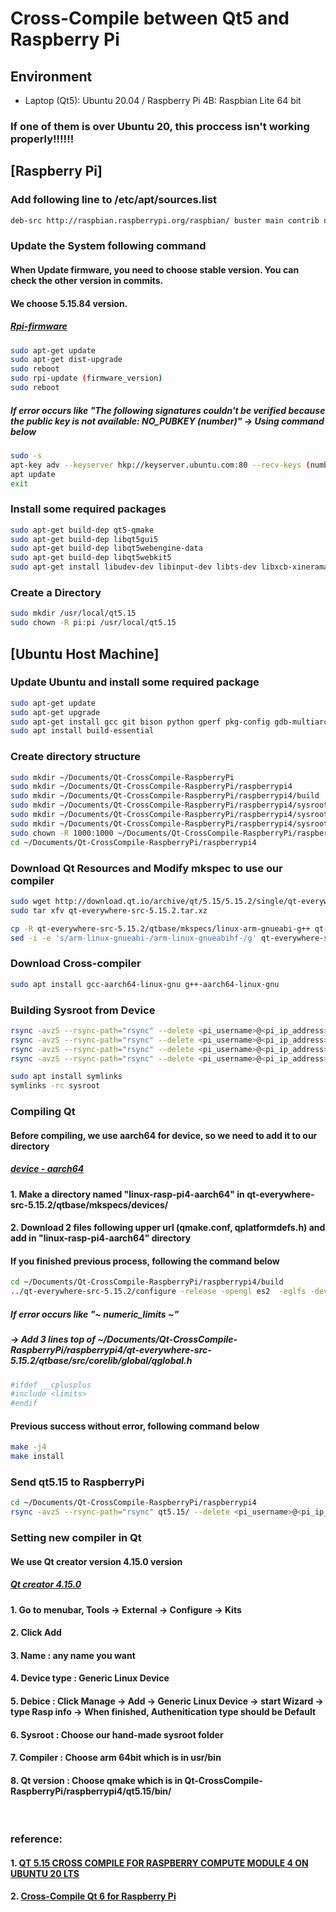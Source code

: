 # Cross-Compile between Qt5 and Raspberry Pi

## Environment 
- Laptop (Qt5): Ubuntu 20.04 / Raspberry Pi 4B: Raspbian Lite 64 bit
### If one of them is over Ubuntu 20, this proccess isn't working properly!!!!!!

## [Raspberry Pi]

### Add following line to /etc/apt/sources.list

```bash
deb-src http://raspbian.raspberrypi.org/raspbian/ buster main contrib non-free rpi
```

### Update the System following command

#### When Update firmware, you need to choose stable version. You can check the other version in commits. 
#### We choose 5.15.84 version.
##### [Rpi-firmware](https://github.com/raspberrypi/rpi-firmware)

```bash
sudo apt-get update
sudo apt-get dist-upgrade
sudo reboot
sudo rpi-update (firmware_version)
sudo reboot
```

##### If error occurs like "The following signatures couldn't be verified because the public key is not available: NO_PUBKEY (number)" -> Using command below

```bash
sudo -s
apt-key adv --keyserver hkp://keyserver.ubuntu.com:80 --recv-keys (number)
apt update
exit
```

### Install some required packages 

```bash
sudo apt-get build-dep qt5-qmake
sudo apt-get build-dep libqt5gui5
sudo apt-get build-dep libqt5webengine-data
sudo apt-get build-dep libqt5webkit5
sudo apt-get install libudev-dev libinput-dev libts-dev libxcb-xinerama0-dev libxcb-xinerama0 gdbserver
```

### Create a Directory

```bash
sudo mkdir /usr/local/qt5.15
sudo chown -R pi:pi /usr/local/qt5.15
```

## [Ubuntu Host Machine]

### Update Ubuntu and install some required package

```bash
sudo apt-get update
sudo apt-get upgrade
sudo apt-get install gcc git bison python gperf pkg-config gdb-multiarch
sudo apt install build-essential
```

### Create directory structure

```bash
sudo mkdir ~/Documents/Qt-CrossCompile-RaspberryPi
sudo mkdir ~/Documents/Qt-CrossCompile-RaspberryPi/raspberrypi4
sudo mkdir ~/Documents/Qt-CrossCompile-RaspberryPi/raspberrypi4/build
sudo mkdir ~/Documents/Qt-CrossCompile-RaspberryPi/raspberrypi4/sysroot
sudo mkdir ~/Documents/Qt-CrossCompile-RaspberryPi/raspberrypi4/sysroot/usr
sudo mkdir ~/Documents/Qt-CrossCompile-RaspberryPi/raspberrypi4/sysroot/opt
sudo chown -R 1000:1000 ~/Documents/Qt-CrossCompile-RaspberryPi/raspberrypi4
cd ~/Documents/Qt-CrossCompile-RaspberryPi/raspberrypi4
```

### Download Qt Resources and Modify mkspec to use our compiler

```bash
sudo wget http://download.qt.io/archive/qt/5.15/5.15.2/single/qt-everywhere-src-5.15.2.tar.xz
sudo tar xfv qt-everywhere-src-5.15.2.tar.xz

cp -R qt-everywhere-src-5.15.2/qtbase/mkspecs/linux-arm-gnueabi-g++ qt-everywhere-src-5.15.2/qtbase/mkspecs/linux-arm-gnueabihf-g++
sed -i -e 's/arm-linux-gnueabi-/arm-linux-gnueabihf-/g' qt-everywhere-src-5.15.2/qtbase/mkspecs/linux-arm-gnueabihf-g++/qmake.conf
```

### Download Cross-compiler

```bash
sudo apt install gcc-aarch64-linux-gnu g++-aarch64-linux-gnu
```

### Building Sysroot from Device

```bash
rsync -avzS --rsync-path="rsync" --delete <pi_username>@<pi_ip_address>:/lib/ sysroot/lib
rsync -avzS --rsync-path="rsync" --delete <pi_username>@<pi_ip_address>:/usr/include/ sysroot/usr/include
rsync -avzS --rsync-path="rsync" --delete <pi_username>@<pi_ip_address>:/usr/lib/ sysroot/usr/lib
rsync -avzS --rsync-path="rsync" --delete <pi_username>@<pi_ip_address>:/opt/vc/ sysroot/opt/vc

sudo apt install symlinks
symlinks -rc sysroot
```

### Compiling Qt

#### Before compiling, we use aarch64 for device, so we need to add it to our directory
##### [device - aarch64](https://code.qt.io/cgit/qt/qtbase.git/tree/mkspecs/devices/linux-rasp-pi4-aarch64)
#### 1. Make a directory named "linux-rasp-pi4-aarch64" in qt-everywhere-src-5.15.2/qtbase/mkspecs/devices/
#### 2. Download 2 files following upper url (qmake.conf, qplatformdefs.h) and add in "linux-rasp-pi4-aarch64" directory

#### If you finished previous process, following the command below

```bash
cd ~/Documents/Qt-CrossCompile-RaspberryPi/raspberrypi4/build
../qt-everywhere-src-5.15.2/configure -release -opengl es2  -eglfs -device linux-rasp-pi4-aarch64 -device-option CROSS_COMPILE=aarch64-linux-gnu- -sysroot ~/Documents/Qt-CrossCompile-RaspberryPi/raspberrypi4/sysroot -prefix /usr/local/qt5.15 -extprefix ~/Documents/Qt-CrossCompile-RaspberryPi/raspberrypi4/qt5.15 -opensource -confirm-license -skip qtscript -skip qtwayland -skip qtwebengine -nomake tests -make libs -pkg-config -no-use-gold-linker -v -recheck
```

##### If error occurs like "~ numeric_limits ~" 
##### -> Add 3 lines top of ~/Documents/Qt-CrossCompile-RaspberryPi/raspberrypi4/qt-everywhere-src-5.15.2/qtbase/src/corelib/global/qglobal.h

```bash
#ifdef __cplusplus
#include <limits>
#endif
```

#### Previous success without error, following command below

```bash
make -j4
make install
```

### Send qt5.15 to RaspberryPi

```bash
cd ~/Documents/Qt-CrossCompile-RaspberryPi/raspberrypi4
rsync -avzS --rsync-path="rsync" qt5.15/ --delete <pi_username>@<pi_ip_address>:/usr/local/qt5.15/
```


### Setting new compiler in Qt
#### We use Qt creator version 4.15.0 version
##### [Qt creator 4.15.0](https://download.qt.io/archive/qtcreator/4.15/4.15.0/)

#### 1. Go to menubar, Tools -> External -> Configure -> Kits
#### 2. Click Add
#### 3. Name : any name you want
#### 4. Device type : Generic Linux Device
#### 5. Debice : Click Manage -> Add -> Generic Linux Device -> start Wizard -> type Rasp info -> When finished, Authenitication type should be Default
#### 6. Sysroot : Choose our hand-made sysroot folder
#### 7. Compiler : Choose arm 64bit which is in usr/bin
#### 8. Qt version : Choose qmake which is in Qt-CrossCompile-RaspberryPi/raspberrypi4/qt5.15/bin/   
<br>  


### reference: 
#### 1. [QT 5.15 CROSS COMPILE FOR RASPBERRY COMPUTE MODULE 4 ON UBUNTU 20 LTS](https://www.interelectronix.com/qt-515-cross-compilation-raspberry-compute-module-4-ubuntu-20-lts.html)
#### 2. [Cross-Compile Qt 6 for Raspberry Pi](https://wiki.qt.io/Cross-Compile_Qt_6_for_Raspberry_Pi)